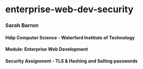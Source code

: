 # enterprise-web-dev-security
### Sarah Barron
#### Hdip Computer Science - Waterford Institute of Technology
#### Module: Enterprise Web Development
#### Security Assignment - TLS & Hashing and Salting passwords 

